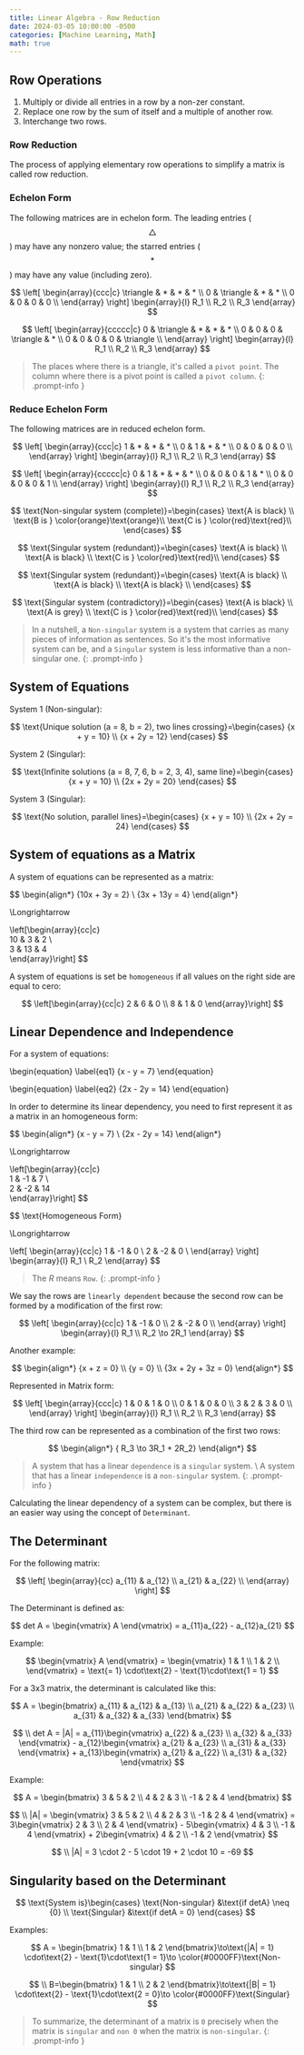 ```yaml
---
title: Linear Algebra - Row Reduction
date: 2024-03-05 10:00:00 -0500
categories: [Machine Learning, Math]
math: true
---
```


## Row Operations

1. Multiply or divide all entries in a row by a non-zer constant. 
1. Replace one row by the sum of itself and a multiple of another row.
3. Interchange two rows.

### Row Reduction
The process of applying elementary row operations to simplify a matrix is called row reduction.

### Echelon Form
The following matrices are in echelon form. The leading entries ($$\triangle$$) may have any nonzero value; 
the starred entries ($$*$$) may have any value (including zero).

$$
\left[ \begin{array}{ccc|c}
       \triangle & * & * & * \\
       0 & \triangle & * & * \\
       0 & 0 & 0 & 0 \\
     \end{array} \right]
     \begin{array}{l}
        R_1 \\
        R_2 \\
        R_3 
     \end{array}
$$

$$
\left[ \begin{array}{ccccc|c}
       0 & \triangle & * & * & * \\
       0 & 0 & 0 & \triangle & * \\
       0 & 0 & 0 & 0 & \triangle  \\
     \end{array} \right]
     \begin{array}{l}
        R_1 \\
        R_2 \\
        R_3 
     \end{array}
$$

> The places where there is a triangle, it's called a `pivot point`. The 
column where there is a pivot point is called a `pivot column`.
{: .prompt-info }

### Reduce Echelon Form
The following matrices are in reduced echelon form.

$$
\left[ \begin{array}{ccc|c}
       1 & * & * & * \\
       0 & 1 & * & * \\
       0 & 0 & 0 & 0 \\
     \end{array} \right]
     \begin{array}{l}
        R_1 \\
        R_2 \\
        R_3 
     \end{array}
$$

$$
\left[ \begin{array}{ccccc|c}
       0 & 1 & * & * & * \\
       0 & 0 & 0 & 1 & * \\
       0 & 0 & 0 & 0 & 1  \\
     \end{array} \right]
     \begin{array}{l}
        R_1 \\
        R_2 \\
        R_3 
     \end{array}
$$

$$
\text{Non-singular system (complete)}=\begin{cases}
    \text{A is black} \\
    \text{B is } \color{orange}\text{orange}\\
    \text{C is } \color{red}\text{red}\\
  \end{cases}
$$

$$
\text{Singular system (redundant)}=\begin{cases}
    \text{A is black} \\
    \text{A is black} \\
    \text{C is } \color{red}\text{red}\\
  \end{cases}
$$

$$
\text{Singular system (redundant)}=\begin{cases}
    \text{A is black} \\
    \text{A is black} \\
    \text{A is black} \\
  \end{cases}
$$

$$
\text{Singular system (contradictory)}=\begin{cases}
    \text{A is black} \\
    \text{A is grey} \\
    \text{C is } \color{red}\text{red}\\
  \end{cases}
$$

> In a nutshell, a `Non-singular` system is a system that carries as many pieces of information as sentences. 
So it's the most informative system can be, and a `Singular` system is less informative than a non-singular one.
{: .prompt-info }

## System of Equations

System 1 (Non-singular):

$$
\text{Unique solution (a = 8, b = 2), two lines crossing}=\begin{cases}
    {x + y = 10} \\
    {x + 2y = 12} 
  \end{cases}
$$

System 2 (Singular):

$$
\text{Infinite solutions (a = 8, 7, 6, b = 2, 3, 4), same line}=\begin{cases}
    {x + y = 10} \\
    {2x + 2y = 20} 
  \end{cases}
$$

System 3 (Singular):

$$
\text{No solution, parallel lines}=\begin{cases}
    {x + y = 10} \\
    {2x + 2y = 24} 
  \end{cases}
$$

## System of equations as a Matrix

A system of equations can be represented as a matrix:

$$
\begin{align*}
{10x + 3y = 2} \\
{3x + 13y = 4} 
\end{align*}

\Longrightarrow

\left[\begin{array}{cc|c}  
 10 & 3 & 2 \\  
 3 & 13 & 4  
\end{array}\right]
$$

A system of equations is set be `homogeneous` if all values on the right side are equal to cero: 

$$
\left[\begin{array}{cc|c}  
 2 & 6 & 0 \\  
 8 & 1 & 0  
\end{array}\right]
$$

## Linear Dependence and Independence

For a system of equations:

\begin{equation} \label{eq1} 
{x - y = 7}
\end{equation}

\begin{equation} \label{eq2} 
{2x - 2y = 14} 
\end{equation}

In order to determine its linear dependency, you need to first represent it as a matrix in an homogeneous form:

$$
\begin{align*}
{x - y = 7} \\
{2x - 2y = 14} 
\end{align*}

\Longrightarrow

\left[\begin{array}{cc|c}  
 1 & -1 & 7 \\  
 2 & -2 & 14  
\end{array}\right]
$$

$$
\text{Homogeneous Form}

\Longrightarrow

\left[ \begin{array}{cc|c}
       1 & -1 & 0 \\
       2 & -2 & 0 \\
     \end{array} \right]
     \begin{array}{l}
        R_1 \\
        R_2 
     \end{array}
$$

> The $R$ means `Row`. 
{: .prompt-info }

We say the rows are `linearly dependent` because the second row can be formed by a modification of the first row:

$$
\left[ \begin{array}{cc|c}
       1 & -1 & 0 \\
       2 & -2 & 0 \\
     \end{array} \right]
     \begin{array}{l}
        R_1 \\
        R_2 \to 2R_1
     \end{array}
$$

Another example:

$$
\begin{align*}
{x + z = 0} \\
{y = 0}  \\
{3x + 2y + 3z = 0} 
\end{align*}
$$

Represented in Matrix form:

$$
\left[ \begin{array}{ccc|c}
       1 & 0 & 1 & 0 \\
       0 & 1 & 0 & 0 \\
       3 & 2 & 3 & 0 \\
     \end{array} \right]
     \begin{array}{l}
        R_1 \\
        R_2 \\
        R_3 
     \end{array}
$$

The third row can be represented as a combination of the first two rows:

$$
\begin{align*}
{ R_3 \to 3R_1 + 2R_2}
\end{align*}
$$

> A system that has a linear `dependence` is a `singular` system. \\
A system that has a linear `independence` is a `non-singular` system.
{: .prompt-info }

Calculating the linear dependency of a system can be complex, but there is an easier way using the concept of `Determinant`.

## The Determinant

For the following matrix:

$$
\left[ \begin{array}{cc}
       a_{11} & a_{12} \\
       a_{21} & a_{22} \\
     \end{array} \right]
$$

The Determinant is defined as:

$$
det A = \begin{vmatrix} A \end{vmatrix} = a_{11}a_{22} - a_{12}a_{21}
$$

Example:

$$
\begin{vmatrix} A \end{vmatrix} = 
\begin{vmatrix} 
1 & 1 \\
1 & 2 \\
\end{vmatrix} = 
\text{= 1} \cdot\text{2} - \text{1}\cdot\text{1 = 1}
$$

For a 3x3 matrix, the determinant is calculated like this:

$$
A = \begin{bmatrix}
   a_{11} & a_{12} & a_{13} \\
   a_{21} & a_{22} & a_{23} \\
   a_{31} & a_{32} & a_{33}
\end{bmatrix}
$$

$$
\\
det A = |A| = a_{11}\begin{vmatrix}
   a_{22} & a_{23} \\
   a_{32} & a_{33}
\end{vmatrix} - 
a_{12}\begin{vmatrix}
   a_{21} & a_{23} \\
   a_{31} & a_{33}
\end{vmatrix} +
a_{13}\begin{vmatrix}
   a_{21} & a_{22} \\
   a_{31} & a_{32}
\end{vmatrix}
$$

Example:

$$
A = \begin{bmatrix}
   3 & 5 & 2 \\
   4 & 2 & 3 \\
   -1 & 2 & 4
\end{bmatrix}
$$

$$
\\
|A| = \begin{vmatrix}
   3 & 5 & 2 \\
   4 & 2 & 3 \\
   -1 & 2 & 4
\end{vmatrix} =
3\begin{vmatrix}
   2 & 3 \\
   2 & 4
\end{vmatrix} - 
5\begin{vmatrix}
   4 & 3 \\
   -1 & 4
\end{vmatrix} +
2\begin{vmatrix}
   4 & 2 \\
   -1 & 2
\end{vmatrix}
$$

$$
\\
|A| = 3 \cdot 2 - 5 \cdot 19 + 2 \cdot 10 = -69
$$

## Singularity based on the Determinant

$$
\text{System is}\begin{cases}
   \text{Non-singular} &\text{if detA} \neq {0} \\
   \text{Singular} &\text{if detA = 0}
\end{cases}
$$

Examples:

$$
A = \begin{bmatrix}
   1 & 1 \\
   1 & 2
\end{bmatrix}\to\text{|A| = 1} \cdot\text{2} - \text{1}\cdot\text{1 = 1}\to \color{#0000FF}\text{Non-singular}
$$

$$
\\
B=\begin{bmatrix}
   1 & 1 \\
   2 & 2
\end{bmatrix}\to\text{|B| = 1} \cdot\text{2} - \text{1}\cdot\text{2 = 0}\to \color{#0000FF}\text{Singular}
$$

> To summarize, the determinant of a matrix is `0` precisely when the matrix is `singular` and `non 0` when the matrix is `non-singular`.
{: .prompt-info }






